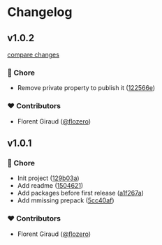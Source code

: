 # Changelog


## v1.0.2

[compare changes](https://github.com/flozero/deploy-ios-ipa/compare/v1.0.1...v1.0.2)

### 🏡 Chore

- Remove private property to publish it ([122566e](https://github.com/flozero/deploy-ios-ipa/commit/122566e))

### ❤️ Contributors

- Florent Giraud ([@flozero](http://github.com/flozero))

## v1.0.1


### 🏡 Chore

- Init project ([129b03a](https://github.com/flozero/deploy-ios-ipa/commit/129b03a))
- Add readme ([1504621](https://github.com/flozero/deploy-ios-ipa/commit/1504621))
- Add packages before first release ([a1f267a](https://github.com/flozero/deploy-ios-ipa/commit/a1f267a))
- Add mmissing prepack ([5cc40af](https://github.com/flozero/deploy-ios-ipa/commit/5cc40af))

### ❤️ Contributors

- Florent Giraud ([@flozero](http://github.com/flozero))

